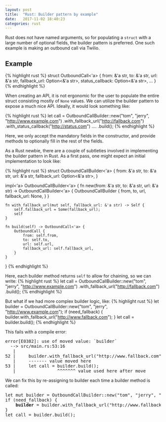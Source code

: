 ```yaml
---
layout: post
title:  "Rust: Builder pattern by example"
date:   2017-11-02 18:40:23
categories: rust 
---
```

Rust does not have named arguments, so for populating a `struct` with a large number of optional fields,
the builder pattern is preferred. One such example is making an outbound call via Twilio.

## Example

{% highlight rust %}
struct OutboundCall<'a> {
    from: &'a str,
    to: &'a str,
    url: &'a str,
    fallback_url: Option<&'a str>,
	status_callback: Option<&'a str>,
	...
}
{% endhighlight %}

When creating an API, it is not ergonomic for the user to populate the entire struct consisting mostly of `None`
values. We can utilize the builder pattern to expose a much nice API. Ideally, it would look something like:

{% highlight rust %}
let call = OutboundCallBuilder::new("tom", "jerry", "http://www.example.com")
    .with_fallback_url("http://fallback.com")
    .with_status_callback("http://status.com")
    ....
    .build();
{% endhighlight %}

Here, we only accept the mandatory fields in the constructor, and provide methods to optionally fill in the rest of
the fields.

As a Rust newbie, there are a couple of subtleties involved in implementing the builder pattern in Rust. As a first
pass, one might expect an initial implementation to look like:

{% highlight rust %}
struct OutboundCallBuilder<'a> {
    from: &'a str,
    to: &'a str,
    url: &'a str,
    fallback_url: Option<&'a str>,
}

impl<'a> OutboundCallBuilder<'a> {
    fn new(from: &'a str, to: &'a str, url: &'a str) -> OutboundCallBuilder<'a> {
        OutboundCallBuilder {
            from,
            to,
            url,
            fallback_url: None,
        }
    }

    fn with_fallback_url(mut self, fallback_url: &'a str) -> Self {
        self.fallback_url = Some(fallback_url);
        self
    }

    fn build(self) -> OutboundCall<'a> {
        OutboundCall {
            from: self.from,
            to: self.to,
            url: self.url,
            fallback_url: self.fallback_url,
        }
    }
}
{% endhighlight %}

Here, each builder method returns `self` to allow for chaining, so we can write:
{% highlight rust %}
let call = OutboundCallBuilder::new("tom", "jerry", "http://www.example.com")
    .with_fallback_url("http://fallback.com")
    .build();
{% endhighlight %}

But what if we had more complex builder logic, like:
{% highlight rust %}
let builder = OutboundCallBuilder::new("tom", "jerry", "http://www.example.com");
if (need_fallback) {
    builder.with_fallback_url("http://www.fallback.com");
}
let call = builder.build();
{% endhighlight %}

This fails with a compile error:
<pre>
error[E0382]: use of moved value: `builder`
  --> src/main.rs:53:16
   |
52 |     builder.with_fallback_url("http://www.fallback.com");
   |     ------- value moved here
53 |     let call = builder.build();
   |                ^^^^^^^ value used here after move
</pre>

We can fix this by re-assigning to builder each time a builder method is called:
<pre>
let mut builder = OutboundCallBuilder::new("tom", "jerry", "http://www.example.com");
if (need_fallback) {
    <b>builder</b> = builder.with_fallback_url("http://www.fallback.com");
}
let call = builder.build();
</pre>
